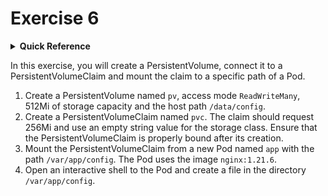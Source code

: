 # Exercise 6

<details>
<summary><b>Quick Reference</b></summary>
<p>

* Namespace: `default`<br>
* Documentation: [Persistent Volumes](https://kubernetes.io/docs/concepts/storage/persistent-volumes/)

</p>
</details>

In this exercise, you will create a PersistentVolume, connect it to a PersistentVolumeClaim and mount the claim to a specific path of a Pod.


1. Create a PersistentVolume named `pv`, access mode `ReadWriteMany`, 512Mi of storage capacity and the host path `/data/config`.
2. Create a PersistentVolumeClaim named `pvc`. The claim should request 256Mi and use an empty string value for the storage class. Ensure that the PersistentVolumeClaim is properly bound after its creation.
3. Mount the PersistentVolumeClaim from a new Pod named `app` with the path `/var/app/config`. The Pod uses the image `nginx:1.21.6`.
4. Open an interactive shell to the Pod and create a file in the directory `/var/app/config`.
